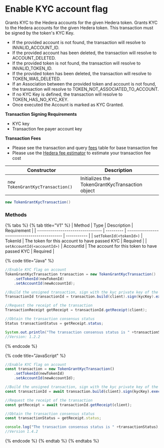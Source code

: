 # Enable KYC account flag

Grants KYC to the Hedera accounts for the given Hedera token. Grants KYC to the Hedera accounts for the given Hedera token. This transaction must be signed by the token's KYC Key.

* If the provided account is not found, the transaction will resolve to INVALID\_ACCOUNT\_ID.
* If the provided account has been deleted, the transaction will resolve to ACCOUNT\_DELETED.
* If the provided token is not found, the transaction will resolve to INVALID\_TOKEN\_ID.
* If the provided token has been deleted, the transaction will resolve to TOKEN\_WAS\_DELETED.
* If an Association between the provided token and account is not found, the transaction will resolve to TOKEN\_NOT\_ASSOCIATED\_TO\_ACCOUNT.
* If no KYC Key is defined, the transaction will resolve to TOKEN\_HAS\_NO\_KYC\_KEY.
* Once executed the Account is marked as KYC Granted.

**Transaction Signing Requirements**

* KYC key
* Transaction fee payer account key

**Transaction Fees**

* Please see the transaction and query [fees](../../../../networks/mainnet/fees/#transaction-and-query-fees) table for base transaction fee
* Please use the [Hedera fee estimator](https://hedera.com/fees) to estimate your transaction fee cost

| Constructor                      | Description                                     |
| -------------------------------- | ----------------------------------------------- |
| `new TokenGrantKycTransaction()` | Initializes the TokenGrantKycTransaction object |

```java
new TokenGrantKycTransaction()
```

### Methods

{% tabs %}
{% tab title="V1" %}
| Method                            | Type      | Description                                   | Requirement |
| --------------------------------- | --------- | --------------------------------------------- | ----------- |
| `setTokenId(<tokenId>)`     | TokenId   | The token for this account to have passed KYC | Required    |
| `setAccountId(<accountId>)` | AccountId | The account for this token to have passed KYC | Required    |

{% code title="Java" %}
```java
//Enable KYC flag on account
TokenGrantKycTransaction transaction = new TokenGrantKycTransaction()
    .setTokenId(newTokenId)
    .setAccountId(newAccountId);

//Build the unsigned transaction, sign with the kyc private key of the token, submit the transaction to a Hedera network
TransactionId transactionId = transaction.build(client).sign(kycKey).execute(client);

//Request the receipt of the transaction
TransactionReceipt getReceipt = transactionId.getReceipt(client);

//Obtain the transaction consensus status
Status transactionStatus = getReceipt.status;

System.out.println("The transaction consensus status is " +transactionStatus);
//Version: 1.2.2
```
{% endcode %}

{% code title="JavaScript" %}
```javascript
//Enable KYC flag on account
const transaction = new TokenGrantKycTransaction()
    .setTokenId(newTokenId)
    .setAccountId(newAccountId);

//Build the unsigned transaction, sign with the kyc private key of the token, submit the transaction to a Hedera network
const transactionId = await transaction.build(client).sign(kycKey).execute(client);

//Request the receipt of the transaction
const getReceipt = await transactionId.getReceipt(client);

//Obtain the transaction consensus status
const transactionStatus = getReceipt.status;

console.log("The transaction consensus status is " +transactionStatus);
//Version 1.4.2 
```
{% endcode %}
{% endtab %}
{% endtabs %}

